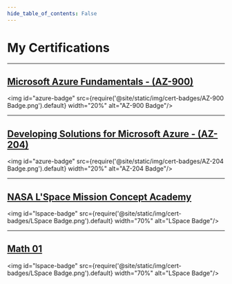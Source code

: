 ```yaml
---
hide_table_of_contents: False
---
```


# My Certifications

---

## [Microsoft Azure Fundamentals - (AZ-900)](https://learn.microsoft.com/en-us/certifications/exams/az-900/)

<img id="azure-badge" src={require('@site/static/img/cert-badges/AZ-900 Badge.png').default} width="20%" alt="AZ-900 Badge"/>

---

## [Developing Solutions for Microsoft Azure - (AZ-204)](https://learn.microsoft.com/en-us/certifications/exams/az-204/)

<img id="azure-badge" src={require('@site/static/img/cert-badges/AZ-204 Badge.png').default} width="20%" alt="AZ-204 Badge"/>

---

## [NASA L'Space Mission Concept Academy](https://www.lspace.asu.edu/)

<img id="lspace-badge" src={require('@site/static/img/cert-badges/LSpace Badge.png').default} width="70%" alt="LSpace Badge"/>

---

## [Math 01](https://the-anonymous-guys.github.io/readthedocs/blog/math-01)

<img id="lspace-badge" src={require('@site/static/img/cert-badges/LSpace Badge.png').default} width="70%" alt="LSpace Badge"/>